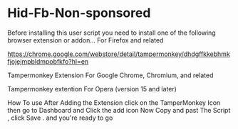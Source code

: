 # Hid-Fb-Non-sponsored
Before installing this user script you need to install one of the following browser extension or addon... For Firefox and related

https://chrome.google.com/webstore/detail/tampermonkey/dhdgffkkebhmkfjojejmpbldmpobfkfo?hl=en

Tampermonkey Extension For Google Chrome, Chromium, and related

Tampermonkey extention For Opera (version 15 and later)



How To use
After Adding the Extension click on the TamperMonkey Icon then go to Dashboard and Click the add icon Now Copy and past The Script , click Save . and you're ready to go

